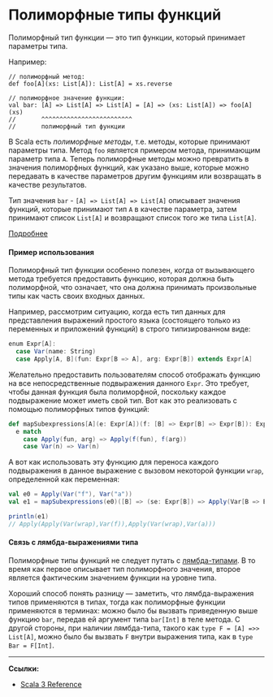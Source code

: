 # Полиморфные типы функций

Полиморфный тип функции — это тип функции, который принимает параметры типа. 

Например:

```
// полиморфный метод:
def foo[A](xs: List[A]): List[A] = xs.reverse

// полиморфное значение функции:
val bar: [A] => List[A] => List[A] = [A] => (xs: List[A]) => foo[A](xs)
//       ^^^^^^^^^^^^^^^^^^^^^^^^^
//       полиморфный тип функции
```

В Scala есть _полиморфные методы_, т.е. методы, которые принимают параметры типа. 
Метод `foo` является примером метода, принимающим параметр типа `A`. 
Теперь полиморфные методы можно превратить в значения полиморфных функций, как указано выше, 
которые можно передавать в качестве параметров другим функциям или возвращать в качестве результатов.

Тип значения `bar` - `[A] => List[A] => List[A]` описывает значения функций, 
которые принимают тип `A` в качестве параметра, затем принимают список `List[A]` 
и возвращают список того же типа `List[A]`.

[Подробнее](https://github.com/lampepfl/dotty/pull/4672)

#### Пример использования

Полиморфный тип функции особенно полезен, когда от вызывающего метода требуется предоставить функцию, 
которая должна быть полиморфной, 
что означает, что она должна принимать произвольные типы как часть своих входных данных.

Например, рассмотрим ситуацию, когда есть тип данных для представления выражений простого языка 
(состоящего только из переменных и приложений функций) в строго типизированном виде:

```scala
enum Expr[A]:
  case Var(name: String)
  case Apply[A, B](fun: Expr[B => A], arg: Expr[B]) extends Expr[A]
```

Желательно предоставить пользователям способ отображать функцию на все непосредственные подвыражения данного `Expr`. 
Это требует, чтобы данная функция была полиморфной, поскольку каждое подвыражение может иметь свой тип. 
Вот как это реализовать с помощью полиморфных типов функций:

```scala
def mapSubexpressions[A](e: Expr[A])(f: [B] => Expr[B] => Expr[B]): Expr[A] =
  e match
    case Apply(fun, arg) => Apply(f(fun), f(arg))
    case Var(n) => Var(n)
```

А вот как использовать эту функцию для переноса каждого подвыражения 
в данное выражение с вызовом некоторой функции `wrap`, определенной как переменная:

```scala
val e0 = Apply(Var("f"), Var("a"))
val e1 = mapSubexpressions(e0)([B] => (se: Expr[B]) => Apply(Var[B => B]("wrap"), se))
```
```scala
println(e1)
// Apply(Apply(Var(wrap),Var(f)),Apply(Var(wrap),Var(a)))
```

#### Связь с лямбда-выражениями типа

Полиморфные типы функций не следует путать с [лямбда-типами](./type-lambdas).
В то время как первое описывает тип полиморфного значения, 
второе является фактическим значением функции на уровне типа.

Хороший способ понять разницу — заметить, что лямбда-выражения типов применяются в типах, 
тогда как полиморфные функции применяются в терминах: 
можно было бы вызвать приведенную выше функцию `bar`, передав ей аргумент типа `bar[Int]` в теле метода. 
С другой стороны, при наличии лямбда-типа, такого как `type F = [A] =>> List[A]`, 
можно было бы вызвать `F` внутри выражения типа, как в `type Bar = F[Int]`.


---

**Ссылки:**

- [Scala 3 Reference](https://docs.scala-lang.org/scala3/reference/new-types/polymorphic-function-types.html)
